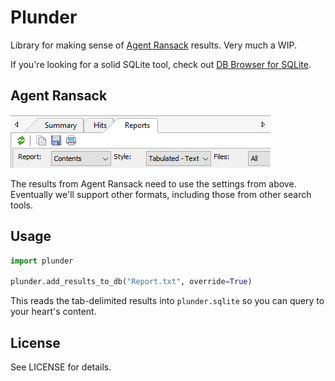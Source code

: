 # Plunder

Library for making sense of [Agent Ransack](https://www.mythicsoft.com/agentransack) results. Very much a WIP.

If you're looking for a solid SQLite tool, check out [DB Browser for SQLite](http://sqlitebrowser.org/).

## Agent Ransack

![](ransack_instructions.png)

The results from Agent Ransack need to use the settings from above. Eventually we'll support other formats,
including those from other search tools.

## Usage

```python
import plunder

plunder.add_results_to_db("Report.txt", override=True)
```

This reads the tab-delimited results into `plunder.sqlite` so you can query to your heart's content.

## License

See LICENSE for details.
